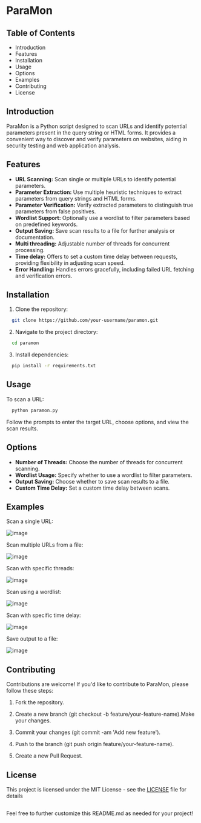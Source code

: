 
#  ParaMon


## Table of Contents 

- Introduction
- Features
- Installation
- Usage
- Options
- Examples
- Contributing
- License
## Introduction

ParaMon is a Python script designed to scan URLs and identify potential parameters present in the query string or HTML forms. It provides a convenient way to discover and verify parameters on websites, aiding in security testing and web application analysis.
## Features

- **URL Scanning:** Scan single or multiple URLs to identify potential parameters.
- **Parameter Extraction:** Use multiple heuristic techniques to extract parameters from query strings and HTML forms.
- **Parameter Verification:** Verify extracted parameters to distinguish true parameters from false positives.
- **Wordlist Support:** Optionally use a wordlist to filter parameters based on predefined keywords.
- **Output Saving:** Save scan results to a file for further analysis or documentation.
- **Multi threading:** Adjustable number of threads for concurrent processing.
- **Time delay:** Offers to set a custom time delay between requests, providing flexibility in adjusting scan speed.
- **Error Handling:** Handles errors gracefully, including failed URL fetching and verification errors.

## Installation

1. Clone the repository:

```bash
  git clone https://github.com/your-username/paramon.git
```
2. Navigate to the project directory:
```bash
  cd paramon
```
3. Install dependencies:
```bash
  pip install -r requirements.txt
```
## Usage
To scan a URL:


```bash
  python paramon.py
```
Follow the prompts to enter the target URL, choose options, and view the scan results.
## Options

- **Number of Threads:** Choose the number of threads for concurrent scanning.
- **Wordlist Usage:** Specify whether to use a wordlist to filter parameters.
- **Output Saving:** Choose whether to save scan results to a file.
- **Custom Time Delay:** Set a custom time delay between scans.
## Examples

Scan a single URL:

![image](https://github.com/beatbeast007/ParaMon/assets/82287046/2faf7b52-e66f-44c0-86de-21eb3217114c)


Scan multiple URLs from a file:

![image](https://github.com/beatbeast007/ParaMon/assets/82287046/0be76dd9-c459-43a9-ad02-4d87c4bd30b3)


Scan with specific threads:

![image](https://github.com/beatbeast007/ParaMon/assets/82287046/d9100570-e7e2-48b6-8bfd-178a974a983a)


Scan using a wordlist:

![image](https://github.com/beatbeast007/ParaMon/assets/82287046/8c29ff65-90b6-4ee8-bc0f-bc8a5821a878)


Scan with specific time delay:

![image](https://github.com/beatbeast007/ParaMon/assets/82287046/24ac56e8-a362-4ce0-bdce-b6bee75d44e4)


Save output to a file:

![image](https://github.com/beatbeast007/ParaMon/assets/82287046/612c7edb-6da5-4291-83f7-effc5b20bb0f)


## Contributing

Contributions are welcome! If you'd like to contribute to ParaMon, please follow these steps:

1. Fork the repository.

2. Create a new branch (git checkout -b feature/your-feature-name).Make your changes.

3. Commit your changes (git commit -am 'Add new feature').

4. Push to the branch (git push origin feature/your-feature-name).

5. Create a new Pull Request.
## License

This project is licensed under the MIT License - see the [LICENSE](https://github.com/beatbeast007/ParaMon/blob/main/LICENSE) file for details
## 
Feel free to further customize this README.md as needed for your project!

